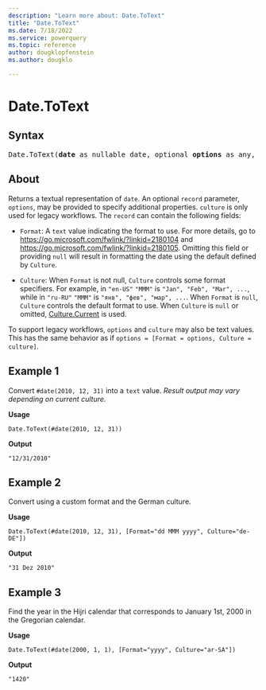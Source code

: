 ```yaml
---
description: "Learn more about: Date.ToText"
title: "Date.ToText"
ms.date: 7/18/2022
ms.service: powerquery
ms.topic: reference
author: dougklopfenstein
ms.author: dougklo

---
```

# Date.ToText

## Syntax

<pre>
Date.ToText(<b>date</b> as nullable date, optional <b>options</b> as any, optional <b>culture</b> as nullable text) as nullable text
</pre>

## About

Returns a textual representation of `date`. An optional `record` parameter, `options`, may be provided to specify additional properties. `culture` is only used for legacy workflows. The `record` can contain the following fields:

* `Format`: A `text` value indicating the format to use. For more details, go to https://go.microsoft.com/fwlink/?linkid=2180104 and https://go.microsoft.com/fwlink/?linkid=2180105. Omitting this field or providing `null` will result in formatting the date using the default defined by `Culture`.

* `Culture`: When `Format` is not null, `Culture` controls some format specifiers. For example, in `"en-US"` `"MMM"` is `"Jan", "Feb", "Mar", ...`, while in `"ru-RU"` `"MMM"` is `"янв", "фев", "мар", ...`. When `Format` is `null`, `Culture` controls the default format to use. When `Culture` is `null` or omitted, [Culture.Current](culture-current.md) is used.

To support legacy workflows, `options` and `culture` may also be text values. This has the same behavior as if `options = [Format = options, Culture = culture]`.

## Example 1

Convert `#date(2010, 12, 31)` into a `text` value. *Result output may vary depending on current culture.*

**Usage**

```powerquery-m
Date.ToText(#date(2010, 12, 31))
```

**Output**

`"12/31/2010"`

## Example 2

Convert using a custom format and the German culture.

**Usage**

```powerquery-m
Date.ToText(#date(2010, 12, 31), [Format="dd MMM yyyy", Culture="de-DE"])
```

**Output**

`"31 Dez 2010"`

## Example 3

Find the year in the Hijri calendar that corresponds to January 1st, 2000 in the Gregorian calendar.

**Usage**

```powerquery-m
Date.ToText(#date(2000, 1, 1), [Format="yyyy", Culture="ar-SA"])
```

**Output**

`"1420"`
